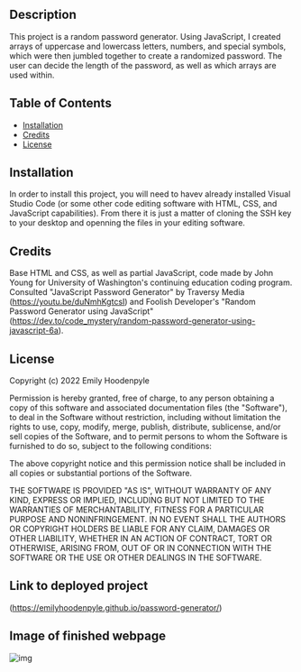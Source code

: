 <Portfolio>

## Description

This project is a random password generator. Using JavaScript, I created arrays of uppercase and lowercass letters, numbers, and special symbols, which were then jumbled together to create a randomized password. The user can decide the length of the password, as well as which arrays are used within.

## Table of Contents
- [Installation](#installation)
- [Credits](#credits)
- [License](#license)

## Installation

In order to install this project, you will need to havev already installed Visual Studio Code (or some other code editing software with HTML, CSS, and JavaScript capabilities). From there it is just a matter of cloning the SSH key to your desktop and openning the files in your editing software.

## Credits

Base HTML and CSS, as well as partial JavaScript, code made by John Young for University of Washington's continuing education coding program. Consulted "JavaScript Password Generator" by Traversy Media (https://youtu.be/duNmhKgtcsI) and Foolish Developer's "Random Password Generator using JavaScript" (https://dev.to/code_mystery/random-password-generator-using-javascript-6a).

## License

Copyright (c) 2022 Emily Hoodenpyle

Permission is hereby granted, free of charge, to any person obtaining a copy
of this software and associated documentation files (the "Software"), to deal
in the Software without restriction, including without limitation the rights
to use, copy, modify, merge, publish, distribute, sublicense, and/or sell
copies of the Software, and to permit persons to whom the Software is
furnished to do so, subject to the following conditions:

The above copyright notice and this permission notice shall be included in all
copies or substantial portions of the Software.

THE SOFTWARE IS PROVIDED "AS IS", WITHOUT WARRANTY OF ANY KIND, EXPRESS OR
IMPLIED, INCLUDING BUT NOT LIMITED TO THE WARRANTIES OF MERCHANTABILITY,
FITNESS FOR A PARTICULAR PURPOSE AND NONINFRINGEMENT. IN NO EVENT SHALL THE
AUTHORS OR COPYRIGHT HOLDERS BE LIABLE FOR ANY CLAIM, DAMAGES OR OTHER
LIABILITY, WHETHER IN AN ACTION OF CONTRACT, TORT OR OTHERWISE, ARISING FROM,
OUT OF OR IN CONNECTION WITH THE SOFTWARE OR THE USE OR OTHER DEALINGS IN THE
SOFTWARE.


## Link to deployed project

(https://emilyhoodenpyle.github.io/password-generator/)

## Image of finished webpage
![img](./assets/images/)